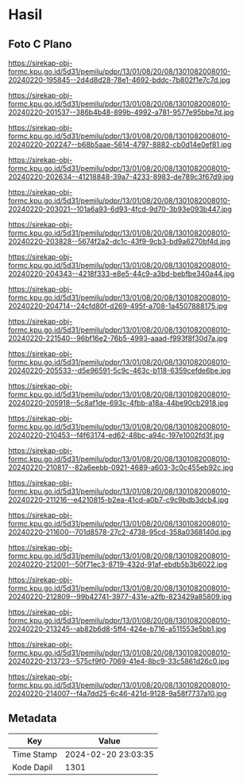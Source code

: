 # Hasil

## Foto C Plano

https://sirekap-obj-formc.kpu.go.id/5d31/pemilu/pdpr/13/01/08/20/08/1301082008010-20240220-195845--2d4d8d28-78e1-4692-bddc-7b802f1e7c7d.jpg

https://sirekap-obj-formc.kpu.go.id/5d31/pemilu/pdpr/13/01/08/20/08/1301082008010-20240220-201537--386b4b48-899b-4992-a781-9577e95bbe7d.jpg

https://sirekap-obj-formc.kpu.go.id/5d31/pemilu/pdpr/13/01/08/20/08/1301082008010-20240220-202247--b68b5aae-5614-4797-8882-cb0d14e0ef81.jpg

https://sirekap-obj-formc.kpu.go.id/5d31/pemilu/pdpr/13/01/08/20/08/1301082008010-20240220-202634--41218848-39a7-4233-8983-de789c3f67d9.jpg

https://sirekap-obj-formc.kpu.go.id/5d31/pemilu/pdpr/13/01/08/20/08/1301082008010-20240220-203021--101a6a93-6d93-4fcd-9d70-3b93e093b447.jpg

https://sirekap-obj-formc.kpu.go.id/5d31/pemilu/pdpr/13/01/08/20/08/1301082008010-20240220-203828--5674f2a2-dc1c-43f9-9cb3-bd9a6270bf4d.jpg

https://sirekap-obj-formc.kpu.go.id/5d31/pemilu/pdpr/13/01/08/20/08/1301082008010-20240220-204343--4218f333-e8e5-44c9-a3bd-bebfbe340a44.jpg

https://sirekap-obj-formc.kpu.go.id/5d31/pemilu/pdpr/13/01/08/20/08/1301082008010-20240220-204714--24cfd80f-d269-495f-a708-1a4507888175.jpg

https://sirekap-obj-formc.kpu.go.id/5d31/pemilu/pdpr/13/01/08/20/08/1301082008010-20240220-221540--96bf16e2-76b5-4993-aaad-f993f8f30d7a.jpg

https://sirekap-obj-formc.kpu.go.id/5d31/pemilu/pdpr/13/01/08/20/08/1301082008010-20240220-205533--d5e96591-5c9c-463c-b118-6359cefde6be.jpg

https://sirekap-obj-formc.kpu.go.id/5d31/pemilu/pdpr/13/01/08/20/08/1301082008010-20240220-205918--5c8af1de-693c-4fbb-a18a-44be90cb2918.jpg

https://sirekap-obj-formc.kpu.go.id/5d31/pemilu/pdpr/13/01/08/20/08/1301082008010-20240220-210453--f4f63174-ed62-48bc-a94c-197e1002fd3f.jpg

https://sirekap-obj-formc.kpu.go.id/5d31/pemilu/pdpr/13/01/08/20/08/1301082008010-20240220-210817--82a6eebb-0921-4689-a603-3c0c455eb92c.jpg

https://sirekap-obj-formc.kpu.go.id/5d31/pemilu/pdpr/13/01/08/20/08/1301082008010-20240220-211216--e4210815-b2ea-41cd-a0b7-c9c9bdb3dcb4.jpg

https://sirekap-obj-formc.kpu.go.id/5d31/pemilu/pdpr/13/01/08/20/08/1301082008010-20240220-211600--701d8578-27c2-4738-95cd-358a0368140d.jpg

https://sirekap-obj-formc.kpu.go.id/5d31/pemilu/pdpr/13/01/08/20/08/1301082008010-20240220-212001--50f71ec3-8719-432d-91af-ebdb5b3b6022.jpg

https://sirekap-obj-formc.kpu.go.id/5d31/pemilu/pdpr/13/01/08/20/08/1301082008010-20240220-212809--99b42741-3977-431e-a2fb-823429a85809.jpg

https://sirekap-obj-formc.kpu.go.id/5d31/pemilu/pdpr/13/01/08/20/08/1301082008010-20240220-213245--ab82b6d8-5ff4-424e-b716-a511553e5bb1.jpg

https://sirekap-obj-formc.kpu.go.id/5d31/pemilu/pdpr/13/01/08/20/08/1301082008010-20240220-213723--575cf9f0-7069-41e4-8bc9-33c5861d26c0.jpg

https://sirekap-obj-formc.kpu.go.id/5d31/pemilu/pdpr/13/01/08/20/08/1301082008010-20240220-214007--f4a7dd25-6c46-421d-9128-9a58f7737a10.jpg


## Metadata

| Key        | Value               |
| ---------- | ------------------- |
| Time Stamp | 2024-02-20 23:03:35 |
| Kode Dapil | 1301                |



